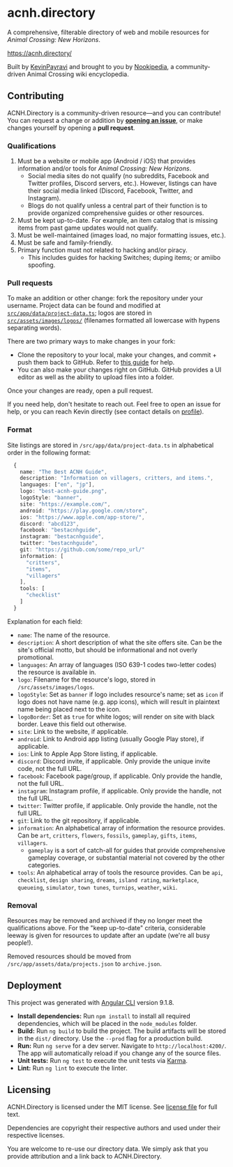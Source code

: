 # acnh.directory
A comprehensive, filterable directory of web and mobile resources for *Animal Crossing: New Horizons*.

https://acnh.directory/

Built by [KevinPayravi](https://github.com/KevinPayravi) and brought to you by [Nookipedia](https://nookipedia.com/wiki/Main_Page), a community-driven Animal Crossing wiki encyclopedia.

## Contributing
ACNH.Directory is a community-driven resource—and you can contribute! You can request a change or addition by [**opening an issue**](https://github.com/Nookipedia/acnh.directory/issues/new?assignees=&labels=new+listing&template=new-listing.md&title=New+resource%3A+%3CRESOURCE+NAME+HERE%3E), or make changes yourself by opening a **pull request**.

### Qualifications
1. Must be a website or mobile app (Android / iOS) that provides information and/or tools for *Animal Crossing: New Horizons*.
    * Social media sites do not qualify (no subreddits, Facebook and Twitter profiles, Discord servers, etc.). However, listings can have their social media linked (Discord, Facebook, Twitter, and Instagram).
    * Blogs do not qualify unless a central part of their function is to provide organized comprehensive guides or other resources.
2. Must be kept up-to-date. For example, an item catalog that is missing items from past game updates would not qualify.
3. Must be well-maintained (images load, no major formatting issues, etc.).
4. Must be safe and family-friendly.
5. Primary function must not related to hacking and/or piracy.
    * This includes guides for hacking Switches; duping items; or amiibo spoofing.

### Pull requests
To make an addition or other change: fork the repository under your username. Project data can be found and modified at [`src/app/data/project-data.ts`](src/app/data/project-data.ts); logos are stored in [`src/assets/images/logos/`](src/assets/images/logos/) (filenames formatted all lowercase with hypens separating words).

There are two primary ways to make changes in your fork:
* Clone the repository to your local, make your changes, and commit + push them back to GitHub. Refer to [this guide](https://docs.github.com/en/free-pro-team@latest/desktop/contributing-and-collaborating-using-github-desktop) for help.
* You can also make your changes right on GitHub. GitHub provides a UI editor as well as the ability to upload files into a folder.

Once your changes are ready, open a pull request.

If you need help, don't hesitate to reach out. Feel free to open an issue for help, or you can reach Kevin directly (see contact details on [profile](https://github.com/KevinPayravi)).

### Format
Site listings are stored in `/src/app/data/project-data.ts` in alphabetical order in the following format:
```ts
  {
    name: "The Best ACNH Guide",
    description: "Information on villagers, critters, and items.",
    languages: ["en", "jp"],
    logo: "best-acnh-guide.png",
    logoStyle: "banner",
    site: "https://example.com/",
    android: "https://play.google.com/store",
    ios: "https://www.apple.com/app-store/",
    discord: "abcd123",
    facebook: "bestacnhguide",
    instagram: "bestacnhguide",
    twitter: "bestacnhguide",
    git: "https://github.com/some/repo_url/"
    information: [
      "critters",
      "items",
      "villagers"
    ],
    tools: [
      "checklist"
    ]
  }
```

Explanation for each field:
* `name`: The name of the resource.
* `description`: A short description of what the site offers site. Can be the site's official motto, but should be informational and not overly promotional.
* `languages`: An array of languages (ISO 639-1 codes two-letter codes) the resource is available in.
* `logo`: Filename for the resource's logo, stored in `/src/assets/images/logos`.
* `logoStyle`: Set as `banner` if logo includes resource's name; set as `icon` if logo does not have name (e.g. app icons), which will result in plaintext name being placed next to the icon.
* `logoBorder`: Set as `true` for white logos; will render on site with black border. Leave this field out otherwise.
* `site`: Link to the website, if applicable.
* `android`: Link to Android app listing (usually Google Play store), if applicable.
* `ios`: Link to Apple App Store listing, if applicable.
* `discord`: Discord invite, if applicable. Only provide the unique invite code, not the full URL.
* `facebook`: Facebook page/group, if applicable. Only provide the handle, not the full URL.
* `instagram`: Instagram profile, if applicable. Only provide the handle, not the full URL.
* `twitter`: Twitter profile, if applicable. Only provide the handle, not the full URL.
* `git`: Link to the git repository, if applicable.
* `information`: An alphabetical array of information the resource provides. Can be `art`, `critters`, `flowers`, `fossils`, `gameplay`, `gifts`, `items`, `villagers`.
  * `gameplay` is a sort of catch-all for guides that provide comprehensive gameplay coverage, or substantial material not covered by the other categories.
* `tools`: An alphabetical array of tools the resource provides. Can be `api`, `checklist`, `design sharing`, `dreams`, `island rating`, `marketplace`, `queueing`, `simulator`, `town tunes`, `turnips`, `weather`, `wiki`.

### Removal
Resources may be removed and archived if they no longer meet the qualifications above. For the "keep up-to-date" criteria, considerable leeway is given for resources to update after an update (we're all busy people!).

Removed resources should be moved from `/src/app/assets/data/projects.json` to `archive.json`.

## Deployment
This project was generated with [Angular CLI](https://github.com/angular/angular-cli) version 9.1.8.

* **Install dependencies:** Run `npm install` to install all required dependencies, which will be placed in the `node_modules` folder.
* **Build:** Run `ng build` to build the project. The build artifacts will be stored in the `dist/` directory. Use the `--prod` flag for a production build.
* **Run:** Run `ng serve` for a dev server. Navigate to `http://localhost:4200/`. The app will automatically reload if you change any of the source files.
* **Unit tests:** Run `ng test` to execute the unit tests via [Karma](https://karma-runner.github.io).
* **Lint:** Run `ng lint` to execute the linter.

## Licensing
ACNH.Directory is licensed under the MIT license. See [license file](LICENSE) for full text.

Dependencies are copyright their respective authors and used under their respective licenses.

You are welcome to re-use our directory data. We simply ask that you provide attribution and a link back to ACNH.Directory.
